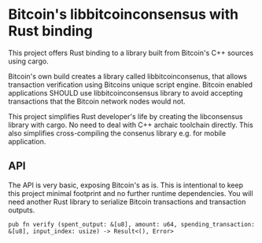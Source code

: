 # Bitcoin's libbitcoinconsensus with Rust binding

This project offers Rust binding to a library built from Bitcoin's C++ sources using cargo.

Bitcoin's own build creates a library called libbitcoinconsenus, that allows transaction verification using Bitcoins unique script engine. Bitcoin enabled applications SHOULD use libbitcoinconsensus library to avoid accepting transactions that the Bitcoin network nodes would not.

This project simplifies Rust developer's life by creating the libconsensus library with cargo. No need to deal with C++ archaic toolchain directly.  This also simplifies cross-compiling the consenus library e.g. for mobile application.

## API
The API is very basic, exposing Bitcoin's as is. This is intentional to keep this project minimal footprint and no further runtime dependencies. You will need another Rust library to serialize Bitcoin transactions and transaction outputs.

`
pub fn verify (spent_output: &[u8], amount: u64, spending_transaction: &[u8], input_index: usize) -> Result<(), Error>
`